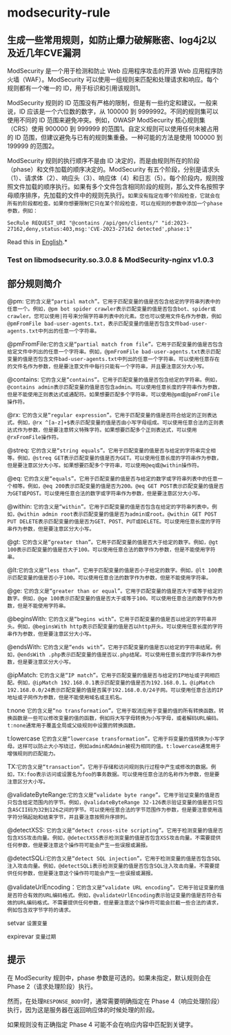 # modsecurity-rule
## 生成一些常用规则，如防止爆力破解账密、log4j2以及近几年CVE漏洞  
ModSecurity 是一个用于检测和防止 Web 应用程序攻击的开源 Web 应用程序防火墙（WAF）。ModSecurity 可以使用一组规则来匹配和处理请求和响应。每个规则都有一个唯一的 ID，用于标识和引用该规则1。

ModSecurity 规则的 ID 范围没有严格的限制，但是有一些约定和建议。一般来说，ID 应该是一个六位数的数字，从 100000 到 9999992。不同的规则集可以使用不同的 ID 范围来避免冲突。例如，OWASP ModSecurity 核心规则集（CRS）使用 900000 到 999999 的范围1。自定义规则可以使用任何未被占用的 ID 范围，但建议避免与已有的规则集重叠。一种可能的方法是使用 100000 到 199999 的范围2。

ModSecurity 规则的执行顺序不是由 ID 决定的，而是由规则所在的阶段（phase）和文件加载的顺序决定的。ModSecurity 有五个阶段，分别是请求头（1）、请求体（2）、响应头（3）、响应体（4）和日志（5）。每个阶段内，规则按照文件加载的顺序执行。如果有多个文件包含相同阶段的规则，那么文件名按照字母顺序排序，先加载的文件中的规则先执行。`如果没有指定在哪个阶段检查，它就会在所有的阶段都检查。如果你想要限制它只在某个阶段检查，可以在规则的参数中添加一个phase参数，例如：`

```SecRule REQUEST_URI "@contains /api/gen/clients/" "id:2023-27162,deny,status:403,msg:'CVE-2023-27162 detected',phase:1"```


Read this in [English](README_en.md).*

###  Test on libmodsecurity.so.3.0.8 & ModSecurity-nginx v1.0.3

## 部分规则简介
@pm: `它的含义是“partial match”。它用于匹配变量的值是否包含给定的字符串列表中的任意一个。例如，@pm bot spider crawler表示匹配变量的值是否包含bot、spider或crawler。您可以使用|符号来分隔字符串列表中的元素。您也可以使用文件名作为参数，例如@pmFromFile bad-user-agents.txt，表示匹配变量的值是否包含文件bad-user-agents.txt中列出的任意一个字符串。`

@pmFromFile:`它的含义是“partial match from file”。它用于匹配变量的值是否包含给定文件中列出的任意一个字符串。例如，@pmFromFile bad-user-agents.txt表示匹配变量的值是否包含文件bad-user-agents.txt中列出的任意一个字符串。可以使用任意存在的文件名作为参数，但是要注意文件中每行只能有一个字符串，并且要注意区分大小写。`

@contains: `它的含义是“contains”。它用于匹配变量的值是否包含给定的字符串。例如，@contains admin表示匹配变量的值是否包含admin。可以使用任意长度的字符串作为参数，但是不能使用正则表达式或通配符。如果想要匹配多个字符串，可以使用@pm或@pmFromFile操作符。`

@rx: `它的含义是“regular expression”。它用于匹配变量的值是否符合给定的正则表达式。例如，@rx ^[a-z]+$表示匹配变量的值是否由小写字母组成。可以使用任意合法的正则表达式作为参数，但是要注意转义特殊字符。如果想要匹配多个正则表达式，可以使用@rxFromFile操作符。`

@streq: `它的含义是“string equals”。它用于匹配变量的值是否与给定的字符串完全相等。例如，@streq GET表示匹配变量的值是否为GET。可以使用任意长度的字符串作为参数，但是要注意区分大小写。如果想要匹配多个字符串，可以使用@eq或@within操作符。`

@eq: `它的含义是“equals”。它用于匹配变量的值是否与给定的数字或字符串列表中的任意一个相等。例如，@eq 200表示匹配变量的值是否为200。@eq GET POST表示匹配变量的值是否为GET或POST。可以使用任意合法的数字或字符串作为参数，但是要注意区分大小写。`

@within: `它的含义是“within”。它用于匹配变量的值是否包含在给定的字符串列表中。例如，@within admin root表示匹配变量的值是否为admin或root。@within GET POST PUT DELETE表示匹配变量的值是否为GET、POST、PUT或DELETE。可以使用任意长度的字符串作为参数，但是要注意区分大小写。`

@gt: `它的含义是“greater than”。它用于匹配变量的值是否大于给定的数字。例如，@gt 100表示匹配变量的值是否大于100。可以使用任意合法的数字作为参数，但是不能使用字符串。`

@lt:`它的含义是“less than”。它用于匹配变量的值是否小于给定的数字。例如，@lt 100表示匹配变量的值是否小于100。可以使用任意合法的数字作为参数，但是不能使用字符串。`

@ge: `它的含义是“greater than or equal”。它用于匹配变量的值是否大于或等于给定的数字。例如，@ge 100表示匹配变量的值是否大于或等于100。可以使用任意合法的数字作为参数，但是不能使用字符串。`

@beginsWith: `它的含义是“begins with”。它用于匹配变量的值是否以给定的字符串开头。例如，@beginsWith http表示匹配变量的值是否以http开头。可以使用任意长度的字符串作为参数，但是要注意区分大小写。`

@endsWith: `它的含义是“ends with”。它用于匹配变量的值是否以给定的字符串结尾。例如，@endsWith .php表示匹配变量的值是否以.php结尾。可以使用任意长度的字符串作为参数，但是要注意区分大小写。`

@ipMatch: `它的含义是“IP match”。它用于匹配变量的值是否与给定的IP地址或子网相匹配。例如，@ipMatch 192.168.0.1表示匹配变量的值是否为192.168.0.1。@ipMatch 192.168.0.0/24表示匹配变量的值是否属于192.168.0.0/24子网。可以使用任意合法的IP地址或子网作为参数，但是不能使用域名或主机名。`

t:none `它的含义是“no transformation”。它用于取消应用于变量的值的所有转换函数。转换函数是一些可以修改变量的值的函数，例如将大写字母转换为小写字母，或者解码URL编码。t:none通常用于覆盖全局或父级规则中设置的转换函数。`

t:lowercase `它的含义是“lowercase transformation”。它用于将变量的值转换为小写字母。这样可以防止大小写绕过，例如admin和Admin被视为相同的值。t:lowercase通常用于增强规则的匹配能力。`

TX:`它的含义是“transaction”。它用于存储和访问规则执行过程中产生或修改的数据。例如，TX:foo表示访问或设置名为foo的事务数据。可以使用任意合法的名称作为参数，但是要注意区分大小写。`

@validateByteRange:`它的含义是“validate byte range”。它用于验证变量的值是否只包含给定范围内的字节。例如，@validateByteRange 32-126表示验证变量的值是否只包含ASCII码为32到126之间的字节。可以使用任意合法的字节范围作为参数，但是要注意使用连字符分隔起始和结束字节，并且要注意按照升序排列。`

@detectXSS: `它的含义是“detect cross-site scripting”。它用于检测变量的值是否包含XSS攻击向量。例如，@detectXSS表示检测变量的值是否包含XSS攻击向量。不需要提供任何参数，但是要注意这个操作符可能会产生一些误报或漏报。`

@detectSQLi:`它的含义是“detect SQL injection”。它用于检测变量的值是否包含SQL注入攻击向量。例如，@detectSQLi表示检测变量的值是否包含SQL注入攻击向量。不需要提供任何参数，但是要注意这个操作符可能会产生一些误报或漏报。`

@validateUrlEncoding：`它的含义是“validate URL encoding”。它用于验证变量的值是否符合有效的URL编码格式。例如，@validateUrlEncoding表示验证变量的值是否符合有效的URL编码格式。不需要提供任何参数，但是要注意这个操作符可能会拦截一些合法的请求，例如包含双字节字符的请求。`

setvar `设置变量`

expirevar `变量过期` 

## 提示
在 ModSecurity 规则中，phase 参数是可选的。如果未指定，默认规则会在 Phase 2（请求处理阶段）执行。

然而，在处理`RESPONSE_BODY`时，通常需要明确指定在 Phase 4（响应处理阶段）执行，因为这是服务器在返回响应体的时候处理的阶段。

如果规则没有正确指定 Phase 4 可能不会在响应内容中匹配到关键字。
